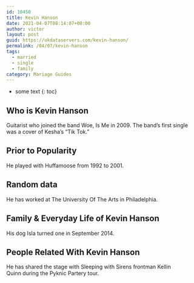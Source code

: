 ```yaml
---
id: 10450
title: Kevin Hanson
date: 2021-04-07T08:14:07+00:00
author: victor
layout: post
guid: https://ukdataservers.com/kevin-hanson/
permalink: /04/07/kevin-hanson  
tags:
  - married
  - single
  - family
category: Mariage Guides
---
```


* some text
{: toc}


## Who is Kevin Hanson



Guitarist who joined the band Woe, Is Me in 2009. The band&#8217;s first single was a cover of Kesha&#8217;s &#8220;Tik Tok.&#8221;

                
                
                
## Prior to Popularity



He played with Huffamoose from 1992 to 2001.

                
                
                
## Random data



He has worked at The University Of The Arts in Philadelphia. 

                
                
                
## Family & Everyday Life of Kevin Hanson



His dog Isla turned one in September 2014. 

                
                
                
## People Related With Kevin Hanson



He has shared the stage with Sleeping with Sirens frontman Kellin Quinn during the Pyknic Partery tour.

                
              
            
          
          
          
